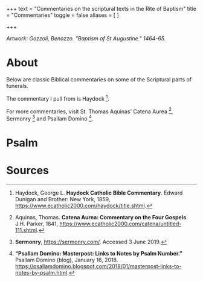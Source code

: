 +++
text = "Commentaries on the scriptural texts in the Rite of Baptism"
title = "Commentaries"
toggle = false
aliases = [
]

+++

_Artwork: Gozzoli, Benozzo. "Baptism of St Augustine." 1464-65._

# About

Below are classic Biblical commentaries on some of the Scriptural parts of funerals.

The commentary I pull from is Haydock [^1].

For more commentaries, visit St. Thomas Aquinas' Catena Aurea [^2], Sermonry [^3] and Psallam Domino [^4].

# Psalm

# Sources

[^1]: Haydock, George L. **Haydock Catholic Bible Commentary**. Edward Dunigan and Brother: New York, 1859, https://www.ecatholic2000.com/haydock/title.shtml.

[^2]: Aquinas, Thomas. **Catena Aurea: Commentary on the Four Gospels**. J.H. Parker, 1841, https://www.ecatholic2000.com/catena/untitled-111.shtml.

[^3]: **Sermonry**, https://sermonry.com/. Accessed 3 June 2019.

[^4]: **“Psallam Domino: Masterpost: Links to Notes by Psalm Number.”** Psallam Domino (blog), January 16, 2018. https://psallamdomino.blogspot.com/2018/01/masterpost-links-to-notes-by-psalm.html.

